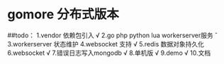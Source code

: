 
# gomore 分布式版本

##todo：
    1.vendor 依赖包引入              √
    2.go php python lua workerserver服务 ˇ
    3.workerserver 状态维护 
    4.websocket 支持                 √
    5.redis 数据对象持久化           
    6.websocket                      √
    7.错误日志写入mongodb            √
    8.单机版                         √
    9.demo                          √
    10.文档
    